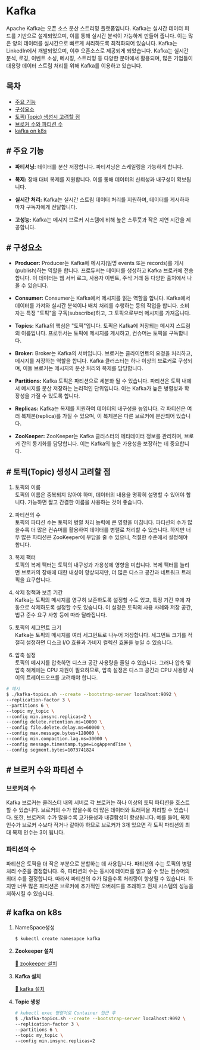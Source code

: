 # Kafka
Apache Kafka는 오픈 소스 분산 스트리밍 플랫폼입니다. Kafka는 실시간 데이터 피드를 기반으로 설계되었으며, 이를 통해 실시간 분석이 가능하게 만들어 줍니다. 이는 많은 양의 데이터를 실시간으로 빠르게 처리하도록 최적화되어 있습니다. Kafka는 LinkedIn에서 개발되었으며, 이후 오픈소스로 제공되게 되었습니다.
Kafka는 실시간 분석, 로깅, 이벤트 소싱, 메시징, 스트리밍 등 다양한 분야에서 활용되며, 많은 기업들이 대용량 데이터 스트림 처리를 위해 Kafka를 이용하고 있습니다.

## 목차
- [주요 기능](#contents1)
- [구성요소](#contents2)
- [토픽(Topic) 생성시 고려할 점](#contents3)
- [브로커 수와 파티션 수](#contents4)
- [kafka on k8s](#contents5)

<div id="contents1"></div>

## \# 주요 기능
- **파티셔닝:** 데이터를 분산 저장합니다. 파티셔닝은 스케일링을 가능하게 합니다.

- **복제:** 장애 대비 복제를 지원합니다. 이를 통해 데이터의 신뢰성과 내구성이 확보됩니다.

- **실시간 처리:** Kafka는 실시간 스트림 데이터 처리를 지원하며, 데이터를 게시하자마자 구독자에게 전달합니다.

- **고성능:** Kafka는 메시지 브로커 시스템에 비해 높은 스루풋과 작은 지연 시간을 제공합니다.

<div id="contents2"></div>

## \# 구성요소
 - **Producer:** Producer는 Kafka에 메시지(일명 events 또는 records)를 게시(publish)하는 역할을 합니다. 프로듀서는 데이터를 생성하고 Kafka 브로커에 전송합니다. 이 데이터는 웹 서버 로그, 사용자 이벤트, 주식 거래 등 다양한 출처에서 나올 수 있습니다.

 - **Consumer:** Consumer는 Kafka에서 메시지를 읽는 역할을 합니다. Kafka에서 데이터를 가져와 실시간 분석이나 배치 처리를 수행하는 등의 작업을 합니다. 소비자는 특정 "토픽"을 구독(subscribe)하고, 그 토픽으로부터 메시지를 가져옵니다.

 - **Topics:** Kafka의 핵심은 "토픽"입니다. 토픽은 Kafka에 저장되는 메시지 스트림의 이름입니다. 프로듀서는 토픽에 메시지를 게시하고, 컨슈머는 토픽을 구독합니다.

 - **Broker:** Broker는 Kafka의 서버입니다. 브로커는 클라이언트의 요청을 처리하고, 메시지를 저장하는 역할을 합니다. Kafka 클러스터는 하나 이상의 브로커로 구성되며, 이들 브로커는 메시지의 분산 처리와 복제를 담당합니다.

 - **Partitions:** Kafka 토픽은 파티션으로 세분화 될 수 있습니다. 파티션은 토픽 내에서 메시지를 분산 저장하는 논리적인 단위입니다. 이는 Kafka가 높은 병렬성과 확장성을 가질 수 있도록 합니다.

 - **Replicas:** Kafka는 복제를 지원하여 데이터의 내구성을 높입니다. 각 파티션은 여러 복제본(replica)를 가질 수 있으며, 이 복제본은 다른 브로커에 분산되어 있습니다.

 - **ZooKeeper:** ZooKeeper는 Kafka 클러스터의 메타데이터 정보를 관리하며, 브로커 간의 동기화를 담당합니다. 이는 Kafka의 높은 가용성을 보장하는 데 중요합니다.

<div id="contents3"></div>

## \# 토픽(Topic) 생성시 고려할 점
1. 토픽의 이름 <br>
     토픽의 이름은 중복되지 않아야 하며, 데이터의 내용을 명확히 설명할 수 있어야 합니다. 가능하면 짧고 간결한 이름을 사용하는 것이 좋습니다.

2. 파티션의 수 <br>
     토픽의 파티션 수는 토픽의 병렬 처리 능력에 큰 영향을 미칩니다. 파티션의 수가 많을수록 더 많은 컨슈머를 활용하여 데이터를 병렬로 처리할 수 있습니다. 하지만 너무 많은 파티션은 ZooKeeper에 부담을 줄 수 있으니, 적절한 수준에서 설정해야 합니다.

3. 복제 팩터 <br> 
     토픽의 복제 팩터는 토픽의 내구성과 가용성에 영향을 미칩니다. 복제 팩터를 늘리면 브로커의 장애에 대한 내성이 향상되지만, 더 많은 디스크 공간과 네트워크 트래픽을 요구합니다.

4. 삭제 정책과 보존 기간 <br> 
     Kafka는 토픽의 메시지를 영구히 보존하도록 설정할 수도 있고, 특정 기간 후에 자동으로 삭제하도록 설정할 수도 있습니다. 이 설정은 토픽의 사용 사례와 저장 공간, 법규 준수 요구 사항 등에 따라 달라집니다.

5. 토픽의 세그먼트 크기 <br> 
     Kafka는 토픽의 메시지를 여러 세그먼트로 나누어 저장합니다. 세그먼트 크기를 적절히 설정하면 디스크 I/O 효율과 가비지 컬렉션 효율을 높일 수 있습니다.

6. 압축 설정 <br>
    토픽의 메시지를 압축하면 디스크 공간 사용량을 줄일 수 있습니다. 그러나 압축 및 압축 해제에는 CPU 자원이 필요하므로, 압축 설정은 디스크 공간과 CPU 사용량 사이의 트레이드오프를 고려해야 합니다.
```bash
# 예시
$ ./kafka-topics.sh --create --bootstrap-server localhost:9092 \
--replication-factor 3 \
--partitions 6 \
--topic my_topic \
--config min.insync.replicas=2 \
--config delete.retention.ms=10000 \
--config file.delete.delay.ms=60000 \
--config max.message.bytes=128000 \
--config min.compaction.lag.ms=30000 \
--config message.timestamp.type=LogAppendTime \
--config segment.bytes=1073741824
```

<div id="contents4"></div>

## \# 브로커 수와 파티션 수
### 브로커의 수

Kafka 브로커는 클러스터 내의 서버로 각 브로커는 하나 이상의 토픽 파티션을 호스트할 수 있습니다. 브로커의 수가 많을수록 더 많은 데이터와 트래픽을 처리할 수 있습니다. 또한, 브로커의 수가 많을수록 고가용성과 내결함성이 향상됩니다. 예를 들어, 복제 인수가 브로커 수보다 작거나 같아야 하므로 브로커가 3개 있으면 각 토픽 파티션의 최대 복제 인수는 3이 됩니다.

### 파티션의 수

파티션은 토픽을 더 작은 부분으로 분할하는 데 사용됩니다. 파티션의 수는 토픽의 병렬처리 수준을 결정합니다. 즉, 파티션의 수는 동시에 데이터를 읽고 쓸 수 있는 컨슈머의 최대 수를 결정합니다. 따라서 파티션의 수가 많을수록 처리량이 향상될 수 있습니다. 하지만 너무 많은 파티션은 브로커에 추가적인 오버헤드를 초래하고 전체 시스템의 성능을 저하시킬 수 있습니다.

<div id="contents5"></div>

## \# kafka on k8s
1. NameSpace생성
    ```bash
    $ kubectl create namesapce kafka
    ```
2. **Zookeeper 설치** 

    [:clown_face: zookeeper 설치](./yaml/zookeeper.yaml)

3. **Kafka 설치** 

    [:clown_face: kafka 설치](./yaml/kafka.yaml)

4. **Topic 생성**
    ```bash
    # kubectl exec 명령어로 Container 접근 후
    $ ./kafka-topics.sh --create --bootstrap-server localhost:9092 \
    --replication-factor 3 \
    --partitions 6 \
    --topic my_topic \
    --config min.insync.replicas=2 
    ```